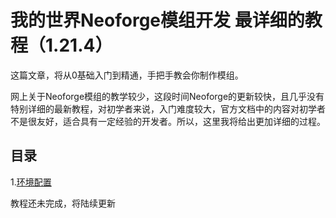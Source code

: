 # 我的世界Neoforge模组开发 最详细的教程（1.21.4）

这篇文章，将从0基础入门到精通，手把手教会你制作模组。

网上关于Neoforge模组的教学较少，这段时间Neoforge的更新较快，且几乎没有特别详细的最新教程，对初学者来说，入门难度较大，官方文档中的内容对初学者不是很友好，适合具有一定经验的开发者。所以，这里我将给出更加详细的过程。

## 目录

1.[环境配置](1.环境配置.md)

教程还未完成，将陆续更新
